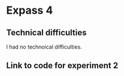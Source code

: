 # Expass 4
## Technical difficulties
I had no technoical difficulties.

## Link to code for experiment 2
